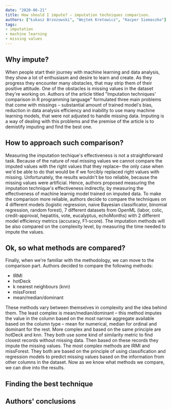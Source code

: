 ```yaml
---
date: "2020-06-21"
title: How should I impute? – imputation techniques comparison.
authors: ["Łukasz Brzozowski", "Wojtek Kretowicz", "Kacper Siemaszko"]
tags:
- imputation
- machine learning
- missing values
---
```


## Why impute?

When people start their journey with machine learning and data analysis, they show a lot of enthusiasm and desire to learn and create. As they progress they encounter many obstacles, that may strip them of their positive attitude. One of the obstacles is missing values in the dataset they're working on. Authors of the article titled "Imputation techniques' comparison in R programming language" formulated three main problems that come with missings – substantial amount of trained model's  bias, reduction in data analysis efficiency and inability to use many machine learning models, that were not adjusted to handle missing data. Imputing is a way of dealing with this problems and the premise of the article is to demistify imputing and find the best one.

## How to approach such comparison?

Measuring the imputation techique's effectiveness is not a straightforward task. Because of the nature of real missing values we cannot compare the imputed values with the right values that they replace– the only case when we'd be able to do that would be if we forcibly replaced right values with missing. Unfortunately, the results wouldn't be too reliable, because the missing values were artificial. Hence, authors proposed measuring the imputation technique's effectiveness indirectly, by measuring the effectiveness of machine learnig model trained on imputed data. To make the comparison more reliable, authors decide to compare the techniques on 4 different models (logistic regression, naive Bayesian classificator, binomial regression, random forest), 7 different datasets from OpenML (labor, colic, credit-approval, hepatitis, vote, eucalyptus, echoMonths) with 2 different model efficiency metrics (accuracy, F1-score). The imputation methods will be also compared on the complexity level, by measuring the time needed to impute the values.

## Ok, so what methods are compared?

Finally, when we're familiar with the methodology, we can move to the comparison part. Authors decided to compare the following methods:
* IRMI
* hotDeck
* k nearest neighbours (knn)
* missForest
* mean/median/dominant

These methods vary between themselves in complexity and the idea behind them. The least complex is mean/median/dominant – this method imputes the value in the column based on the most narrow aggregate available based on the column type – mean for numerical, median for ordinal and dominant for the rest. More complex and based on the same principle are hotDeck and knn. They both use some kind of similarity metric to find closest records without missing data. Then based on these records they impute the missing values. The most complex methods are IRMI and missForest. They both are based on the principle of using classification and regression models to predict missing values based on the information from other columns in the dataset. Now as we know what methods we compare, we can dive into the results.

## Finding the best technique

## Authors' conclusions
